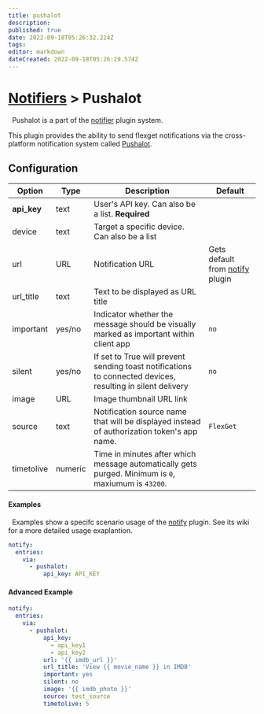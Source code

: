 ```yaml
---
title: pushalot
description: 
published: true
date: 2022-09-18T05:26:32.224Z
tags: 
editor: markdown
dateCreated: 2022-09-18T05:26:29.574Z
---
```


# [Notifiers](/Plugins/Notifiers) > Pushalot
<div class="alert alert-success" role="info">
  
  <span class="glyphicon glyphicon glyphicon-cog"></span>
  &nbsp; Pushalot is a part of the [notifier](/Plugins/Notifiers) plugin system.
</div>



This plugin provides the ability to send flexget notifications via the cross-platform notification system called [Pushalot](https://pushalot.com/).

## Configuration

| Option |Type|  Description | Default |
| --- | ---| --- |---|
| **api_key**| text| User's API key. Can also be a list. **Required**
|device|text|Target a specific device. Can also be a list|
|url|URL|Notification URL | Gets default from [notify](/Plugins/Notifiers/notify) plugin
|url_title|text|Text to be displayed as URL title 
|important|yes/no|Indicator whether the message should be visually marked as important within client app|`no`
|silent|yes/no|If set to True will prevent sending toast notifications to connected devices, resulting in silent delivery|`no`
|image|URL|Image thumbnail URL link
|source|text|Notification source name that will be displayed instead of authorization token's app name.|`FlexGet`
|timetolive|numeric|Time in minutes after which message automatically gets purged. Minimum is `0`, maxiumum is `43200`.

#### Examples
<div class="alert alert-warning" role="info">
  
  <span class="glyphicon glyphicon glyphicon-cog"></span>
  &nbsp; Examples show a specifc scenario usage of the [notify](/Plugins/notify) plugin. See its wiki for a more detailed usage exaplantion.
</div>

```yaml
notify:
  entries:
    via:
      - pushalot:
          api_key: API_KEY
```

#### Advanced Example
```yaml
notify:
  entries:
    via:
      - pushalot: 
          api_key: 
            - api_key1
            - api_key2
          url: '{{ imdb_url }}'
          url_title: 'View {{ movie_name }} in IMDB'
          important: yes
          silent: no
          image: '{{ imdb_photo }}'
          source: test_source
          timetolive: 5
```

